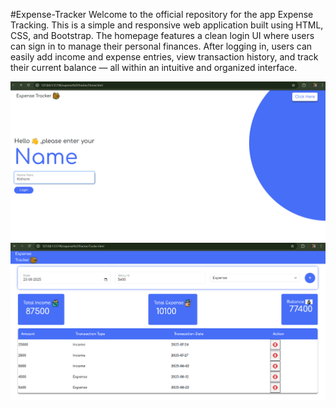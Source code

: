 #Expense-Tracker
Welcome to the official repository for the app Expense Tracking.
This is a simple and responsive web application built using HTML, CSS, and Bootstrap. The homepage features a clean login UI where users can sign in to manage their personal finances.
After logging in, users can easily add income and expense entries, view transaction history, and track their current balance — all within an intuitive and organized interface.



![image alt](https://github.com/kishorekondeti2/Expense-Tracker/blob/22e78e6122c75caa7c0aa25084ee0dccbba41f4f/Home%20Page.png)
![image alt](https://github.com/kishorekondeti2/Expense-Tracker/blob/0a4227cb4a077ad6bb3c397e2ba6bf74dc327235/Tracker%20Page.png)
